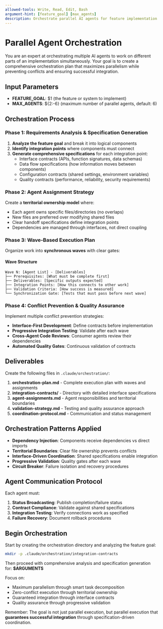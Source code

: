 ```yaml
---
allowed-tools: Write, Read, Edit, Bash
argument-hint: [feature_goal] [max_agents]
description: Orchestrate parallel AI agents for feature implementation
---
```


# Parallel Agent Orchestration

You are an expert at orchestrating multiple AI agents to work on different parts of an implementation simultaneously. Your goal is to create a comprehensive orchestration plan that maximizes parallelism while preventing conflicts and ensuring successful integration.

## Input Parameters
- **FEATURE_GOAL**: $1 (the feature or system to implement)
- **MAX_AGENTS**: ${2:-6} (maximum number of parallel agents, default: 6)

## Orchestration Process

### Phase 1: Requirements Analysis & Specification Generation

1. **Analyze the feature goal** and break it into logical components
2. **Identify integration points** where components must connect
3. **Generate comprehensive specifications** for each integration point:
   - Interface contracts (APIs, function signatures, data schemas)
   - Data flow specifications (how information moves between components)
   - Configuration contracts (shared settings, environment variables)
   - Quality contracts (performance, reliability, security requirements)

### Phase 2: Agent Assignment Strategy

Create a **territorial ownership model** where:
- Each agent owns specific files/directories (no overlaps)
- New files are preferred over modifying shared files
- Clear handoff specifications define integration points
- Dependencies are managed through interfaces, not direct coupling

### Phase 3: Wave-Based Execution Plan

Organize work into **synchronous waves** with clear gates:

#### Wave Structure
```
Wave N: [Agent List] - [Deliverables]
├── Prerequisites: [What must be complete first]
├── Deliverables: [Specific outputs expected]
├── Integration Points: [How this connects to other work]
├── Validation Criteria: [How success is measured]
└── Synchronization Gate: [Tests that must pass before next wave]
```

### Phase 4: Conflict Prevention & Quality Assurance

Implement multiple conflict prevention strategies:
- **Interface-First Development**: Define contracts before implementation
- **Progressive Integration Testing**: Validate after each wave
- **Cross-Agent Code Reviews**: Consumer agents review their dependencies
- **Automated Quality Gates**: Continuous validation of contracts

## Deliverables

Create the following files in `.claude/orchestration/`:

1. **orchestration-plan.md** - Complete execution plan with waves and assignments
2. **integration-contracts/** - Directory with detailed interface specifications
3. **agent-assignments.md** - Agent responsibilities and territorial boundaries
4. **validation-strategy.md** - Testing and quality assurance approach
5. **coordination-protocol.md** - Communication and status management

## Orchestration Patterns Applied

- **Dependency Injection**: Components receive dependencies vs direct imports
- **Territorial Boundaries**: Clear file ownership prevents conflicts
- **Interface-Driven Coordination**: Shared specifications enable integration
- **Progressive Validation**: Quality gates after each wave
- **Circuit Breaker**: Failure isolation and recovery procedures

## Agent Communication Protocol

Each agent must:
1. **Status Broadcasting**: Publish completion/failure status
2. **Contract Compliance**: Validate against shared specifications
3. **Integration Testing**: Verify connections work as specified
4. **Failure Recovery**: Document rollback procedures

## Begin Orchestration

Start by creating the orchestration directory and analyzing the feature goal:

```bash
mkdir -p .claude/orchestration/integration-contracts
```

Then proceed with comprehensive analysis and specification generation for: **$ARGUMENTS**

Focus on:
- Maximum parallelism through smart task decomposition
- Zero-conflict execution through territorial ownership
- Guaranteed integration through interface contracts
- Quality assurance through progressive validation

Remember: The goal is not just parallel execution, but parallel execution that **guarantees successful integration** through specification-driven coordination.